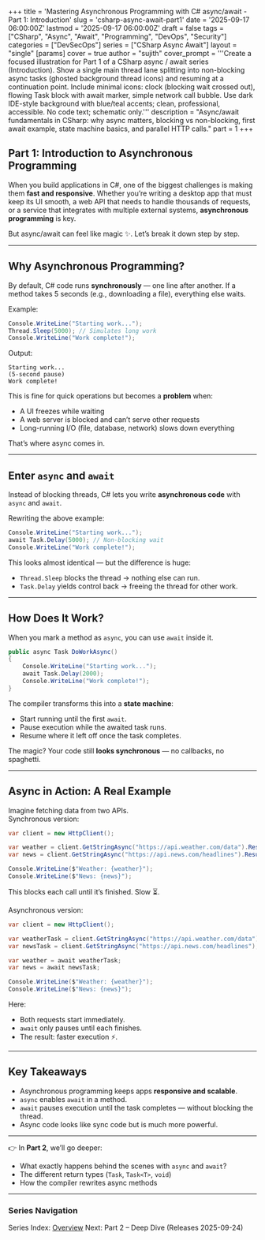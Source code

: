 +++
title = 'Mastering Asynchronous Programming with C# async/await - Part 1: Introduction'
slug = 'csharp-async-await-part1'
date = '2025-09-17 06:00:00Z'
lastmod = '2025-09-17 06:00:00Z'
draft = false
tags = ["CSharp", "Async", "Await", "Programming", "DevOps", "Security"]
categories = ["DevSecOps"]
series = ["CSharp Async Await"]
layout = "single"
[params]
    cover = true
    author = "sujith"
  cover_prompt = '''Create a focused illustration for Part 1 of a CSharp async / await series (Introduction).
Show a single main thread lane splitting into non-blocking async tasks (ghosted background thread icons) and resuming at a continuation point.
Include minimal icons: clock (blocking wait crossed out), flowing Task block with await marker, simple network call bubble.
Use dark IDE-style background with blue/teal accents; clean, professional, accessible. No code text; schematic only.'''
description = "Async/await fundamentals in CSharp: why async matters, blocking vs non-blocking, first await example, state machine basics, and parallel HTTP calls."
part = 1
+++

## Part 1: Introduction to Asynchronous Programming

When you build applications in C#, one of the biggest challenges is making them **fast and responsive**. Whether you’re writing a desktop app that must keep its UI smooth, a web API that needs to handle thousands of requests, or a service that integrates with multiple external systems, **asynchronous programming** is key.

But async/await can feel like magic ✨. Let’s break it down step by step.

---

## Why Asynchronous Programming?

By default, C# code runs **synchronously** — one line after another. If a method takes 5 seconds (e.g., downloading a file), everything else waits.  

Example:

```csharp
Console.WriteLine("Starting work...");
Thread.Sleep(5000); // Simulates long work
Console.WriteLine("Work complete!");
```

Output:

```text
Starting work...
(5-second pause)
Work complete!
```

This is fine for quick operations but becomes a **problem** when:

- A UI freezes while waiting  
- A web server is blocked and can’t serve other requests  
- Long-running I/O (file, database, network) slows down everything  

That’s where async comes in.

---

## Enter `async` and `await`

Instead of blocking threads, C# lets you write **asynchronous code** with `async` and `await`.  

Rewriting the above example:

```csharp
Console.WriteLine("Starting work...");
await Task.Delay(5000); // Non-blocking wait
Console.WriteLine("Work complete!");
```

This looks almost identical — but the difference is huge:

- `Thread.Sleep` blocks the thread → nothing else can run.  
- `Task.Delay` yields control back → freeing the thread for other work.  

---

## How Does It Work?

When you mark a method as `async`, you can use `await` inside it.  

```csharp
public async Task DoWorkAsync()
{
    Console.WriteLine("Starting work...");
    await Task.Delay(2000);
    Console.WriteLine("Work complete!");
}
```

The compiler transforms this into a **state machine**:

- Start running until the first `await`.  
- Pause execution while the awaited task runs.  
- Resume where it left off once the task completes.  

The magic? Your code still **looks synchronous** — no callbacks, no spaghetti.

---

## Async in Action: A Real Example

Imagine fetching data from two APIs.  
Synchronous version:

```csharp
var client = new HttpClient();

var weather = client.GetStringAsync("https://api.weather.com/data").Result;
var news = client.GetStringAsync("https://api.news.com/headlines").Result;

Console.WriteLine($"Weather: {weather}");
Console.WriteLine($"News: {news}");
```

This blocks each call until it’s finished. Slow ⏳.

Asynchronous version:

```csharp
var client = new HttpClient();

var weatherTask = client.GetStringAsync("https://api.weather.com/data");
var newsTask = client.GetStringAsync("https://api.news.com/headlines");

var weather = await weatherTask;
var news = await newsTask;

Console.WriteLine($"Weather: {weather}");
Console.WriteLine($"News: {news}");
```

Here:

- Both requests start immediately.  
- `await` only pauses until each finishes.  
- The result: faster execution ⚡.  

---

## Key Takeaways

- Asynchronous programming keeps apps **responsive and scalable**.  
- `async` enables `await` in a method.  
- `await` pauses execution until the task completes — without blocking the thread.  
- Async code looks like sync code but is much more powerful.  

---

👉 In **Part 2**, we’ll go deeper:  

- What exactly happens behind the scenes with `async` and `await`?  
- The different return types (`Task`, `Task<T>`, `void`)  
- How the compiler rewrites async methods

---

### Series Navigation

Series Index: [Overview](/posts/2025/09/csharp-async-await/)
Next: Part 2 – Deep Dive (Releases 2025-09-24)
